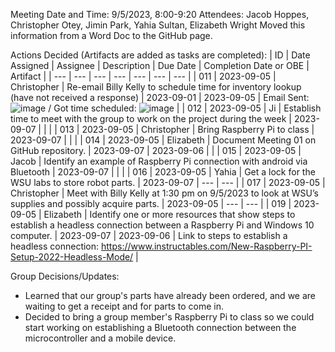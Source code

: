 Meeting Date and Time: 9/5/2023, 8:00-9:20
Attendees: Jacob Hoppes, Christopher Otey, Jimin Park, Yahia Sultan, Elizabeth Wright
Moved this information from a Word Doc to the GitHub page.

Actions Decided (Artifacts are added as tasks are completed):
| ID | Date Assigned | Assignee | Description | Due Date | Completion Date or OBE | Artifact |
| --- | --- | --- | --- | --- | --- | --- |
| 011 | 2023-09-05 | Christopher | Re-email Billy Kelly to schedule time for inventory lookup (have not received a response) | 2023-09-01 | 2023-09-05 | Email Sent: ![image](https://github.com/elizabethrw/SeniorDes2/assets/77339445/28ad9725-1752-4041-a559-d337da4bf9dd) / Got time scheduled: ![image](https://github.com/elizabethrw/SeniorDes2/assets/77339445/8a15097c-e22e-4c6e-8db2-24209bca461f) |
| 012 | 2023-09-05 | Ji | Establish time to meet with the group to work on the project during the week | 2023-09-07 |  |  |
| 013 | 2023-09-05 | Christopher | Bring Raspberry Pi to class | 2023-09-07 |  |  |
| 014 | 2023-09-05 | Elizabeth | Document Meeting 01 on GitHub repository. | 2023-09-07 | 2023-09-06 |  |
| 015 | 2023-09-05 | Jacob | Identify an example of Raspberry Pi connection with android via Bluetooth | 2023-09-07 |  |  |
| 016 | 2023-09-05 | Yahia | Get a lock for the WSU labs to store robot parts. | 2023-09-07 | --- | --- |
| 017 | 2023-09-05 | Christopher | Meet with Billy Kelly at 1:30 pm on 9/5/2023 to look at WSU’s supplies and possibly acquire parts. | 2023-09-05 | --- | --- |
| 019 | 2023-09-05 | Elizabeth | Identify one or more resources that show steps to establish a headless connection between a Raspberry Pi and Windows 10 computer. | 2023-09-07 | 2023-09-06 | Link to steps to establish a headless connection: https://www.instructables.com/New-Raspberry-PI-Setup-2022-Headless-Mode/ |

Group Decisions/Updates:
 - Learned that our group's parts have already been ordered, and we are waiting to get a receipt and for parts to come in.
 - Decided to bring a group member's Raspberry Pi to class so we could start working on establishing a Bluetooth connection between the microcontroller and a mobile device.
